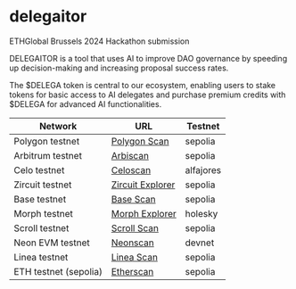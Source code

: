 # delegaitor
ETHGlobal Brussels 2024 Hackathon submission

DELEGAITOR is a tool that uses AI to improve DAO governance by speeding up decision-making and increasing proposal success rates.

The $DELEGA token is central to our ecosystem, enabling users to stake tokens for basic access to AI delegates and purchase premium credits with $DELEGA for advanced AI functionalities. 

| Network                | URL                                                                                         | Testnet  |
|------------------------|---------------------------------------------------------------------------------------------|----------|
| Polygon testnet        | [Polygon Scan](https://amoy.polygonscan.com/address/0xf52fd60afac5c14a07c247c045161feabfdc26df) | sepolia  |
| Arbitrum testnet       | [Arbiscan](https://sepolia.arbiscan.io/address/0xf52fd60afac5c14a07c247c045161feabfdc26df)      | sepolia  |
| Celo testnet           | [Celoscan](https://alfajores.celoscan.io/token/0x8a67291abf37cf1c168a3786fd63de9e5097dac8)    | alfajores|
| Zircuit testnet        | [Zircuit Explorer](https://explorer.zircuit.com/address/0xf52fD60AfAc5c14A07c247C045161Feabfdc26DF) | sepolia  |
| Base testnet           | [Base Scan](https://sepolia.basescan.org/address/0xf52fd60afac5c14a07c247c045161feabfdc26df)   | sepolia  |
| Morph testnet          | [Morph Explorer](https://explorer-holesky.morphl2.io/address/0xf52fD60AfAc5c14A07c247C045161Feabfdc26DF) | holesky  |
| Scroll testnet         | [Scroll Scan](https://sepolia.scrollscan.com/address/0xf52fD60AfAc5c14A07c247C045161Feabfdc26DF)  | sepolia  |
| Neon EVM testnet       | [Neonscan](https://devnet.neonscan.org/address/0xf52fd60afac5c14a07c247c045161feabfdc26df)      | devnet   |
| Linea testnet          | [Linea Scan](https://sepolia.lineascan.build/address/0xf52fd60afac5c14a07c247c045161feabfdc26df) | sepolia  |
| ETH testnet (sepolia)  | [Etherscan](https://sepolia.etherscan.io/address/0xf52fD60AfAc5c14A07c247C045161Feabfdc26DF)    | sepolia  |
